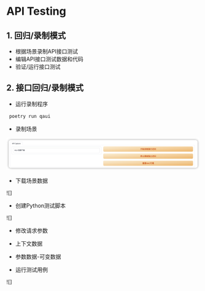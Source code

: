 # API Testing 

## 1. 回归/录制模式

- 根据场景录制API接口测试
- 编辑API接口测试数据和代码
- 验证/运行接口测试

## 2. 接口回归/录制模式

- 运行录制程序
```sh
 poetry run qaui       
 ```
- 录制场景

![](record.png)

- 下载场景数据

![]

- 创建Python测试脚本

![]

- 修改请求参数

- 上下文数据
- 参数数据-可变数据

- 运行测试用例

![]



